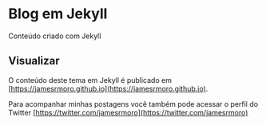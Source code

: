 # Blog em Jekyll

Conteúdo criado com Jekyll


## Visualizar

O conteúdo deste tema em Jekyll é publicado em [https://jamesrmoro.github.io](https://jamesrmoro.github.io). 

Para acompanhar minhas postagens você também pode acessar o perfil do Twitter [https://twitter.com/jamesrmoro](https://twitter.com/jamesrmoro)